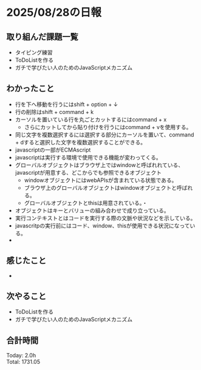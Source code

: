 # 2025/08/28の日報
## 取り組んだ課題一覧
* タイピング練習
* ToDoListを作る
* ガチで学びたい人のためのJavaScriptメカニズム
## わかったこと 
* 行を下へ移動を行うにはshift + option + ↓
* 行の削除はshift + command + k
* カーソルを置いている行を丸ごとカットするにはcommand + x
  * さらにカットしてから貼り付けを行うにはcommand + vを使用する。
* 同じ文字を複数選択するには選択する部分にカーソルを置いて、command + dすると選択した文字を複数選択することができる。
* javascriptの一部がECMAscript
* javascriptは実行する環境で使用できる機能が変わってくる。
* グローバルオブジェクトはブラウザ上ではwindowと呼ばれれている、javascriptが用意する、どこからでも参照できるオブジェクト
  * windowオブジェクトにはwebAPIsが含まれている状態である。
  * ブラウザ上のグローバルオブジェクトはwindowオブジェクトと呼ばれる。
  * グローバルオブジェクトとthisは用意されている。・ 
* オブジェクトはキーとバリューの組み合わせで成り立っている。
* 実行コンテキストとはコードを実行する際の文脈や状況などを示している。
* javascritpの実行前にはコード、window、thisが使用できる状況になっている。
*   
## 感じたこと
* 
## 次やること
* ToDoListを作る
* ガチで学びたい人のためのJavaScriptメカニズム
##  合計時間 
Today: 2.0h<br>
Total: 1731.05
